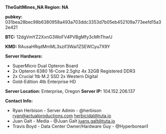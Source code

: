 **TheGaltMines_NA
Region: NA**

**pubkey:** 031bea28bec98b6380958a493a703ddc3353d7b05eb452109a773eefd15a32e421

**BTC:** 12dgVmYZ2XxnG3WoFV4PVBgMfy3cMhThwU

**KMD:** RAusaHRqdMmML3szif3Wai1ZSEWCyu7X9Y

**Server Hardware:**
 - SuperMicro Dual Opteron Board 
 - 2x Opteron 6380 16-Core 2.5ghz 4x 32GB  Registered DDR3 
 - 2x Crucial 1tb M.2 SSD 2x Western Digital
 - Gold-Edition 4tb Enterprise HD

**Server Location:** Enterprise, Oregon
**Server IP:** 104.152.206.137

**Contact Info:** 
 - Ryan Herbison - Server Admin - @herbison  ryan@actualproductions.com  herbicidal@tuta.io 
 - Juan Galt - Media - @Juan Galt 	juans.galt@tuta.io	 
 - Travis Boyd - Data Center Owner/Hardware Guy -   @Hyperborean1
